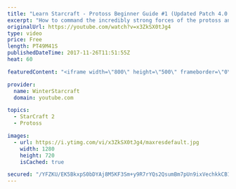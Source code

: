 ```yaml
---
title: "Learn Starcraft - Protoss Beginner Guide #1 (Updated Patch 4.0 FREE TO PLAY)"
excerpt: "How to command the incredibly strong forces of the protoss and cover weaknesses against the other inferior races. Updated for patch 4.0! This guide is not intended for COMPLETELY new players, but those who have played several games/campaign missions and grasp the very basics."
originalUrl: https://youtube.com/watch?v=x3ZkSX0tJg4
type: video
price: Free
length: PT49M41S
publishedDateTime: 2017-11-26T11:51:55Z
heat: 60

featuredContent: "<iframe width=\"800\" height=\"500\" frameborder=\"0\" src=\"https://www.youtube.com/embed/x3ZkSX0tJg4\" allow=\"accelerometer; autoplay; encrypted-media; gyroscope; picture-in-picture\" allowfullscreen></iframe>"

provider:
  name: WinterStarcraft
  domain: youtube.com

topics:
  - StarCraft 2
  - Protoss

images:
  - url: https://i.ytimg.com/vi/x3ZkSX0tJg4/maxresdefault.jpg
    width: 1280
    height: 720
    isCached: true

secured: "/YFZKU/EK5BkxpS0bDYAj8M5KF3Sm+y9R7rYQs2QsumBm7pUn9ixVechkkCB1GQCm4l5YUqhrdWuC8fL3S86MtGAtNj4QQCgvipKjGbU/mzOmFhR4M96OeHCCfT/w11AES7CahuTl2/HnkcgHzniUwE/XtS+NRMH10HTa05hsK2URbB5n2rpRSvvc6dzu6P+b/oI09h5Eg932l4cYU13WdTMDhmi/9vIlYctiO2QtLTKgc+PANtv5+XYq2U6rkblVs3o0M8Gy18abb6r1NpfERHbnQIQzZTqLxqZG5bLJggWtG+zduwI4EryS7I4l4uaSjlVtEtBHqBUvq4mJ+Tp1RawbUoEICbTJBLIwCHMBzJJQUv6SFM+GWoLeIztmMQb1/MeeuD2pNKb9EPdT6LJWSHRSkH+vvv+lIhML1PEHSNIyTyXTRPx4RV9q0VBFNNi;MSoMvsmX0LFf2l3Bemaxnw=="
---
```



